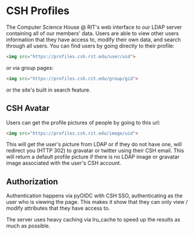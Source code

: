 CSH Profiles
========

The Computer Science House @ RIT's web interface to our LDAP server containing
all of our members' data. Users are able to view other users information that
they have access to, modify their own data, and search through all users. You can
find users by going directly to their profile:
```html
<img src="https://profiles.csh.rit.edu/user/uid">
```

or via group pages:
```html
<img src="https://profiles.csh.rit.edu/group/gid">
```

or the site's built in search feature.

CSH Avatar
----------

Users can get the profile pictures of people by going to this url:
```html
<img src="https://profiles.csh.rit.edu/image/uid">
```

This will get the user's picture from LDAP or if they do not have one, will 
redirect you (HTTP 302) to gravatar or twitter using their CSH email. This will return
a default profile picture if there is no LDAP image or gravatar image associated
with the user's CSH account.

Authorization
-------------

Authentication happens via pyOIDC with CSH SSO, authenticating
as the user who is viewing the page. This makes it show that they can only 
view / modify attributes that they have access to.


The server uses heavy caching via lru_cache to speed up the results as much as possible.
